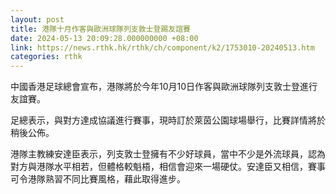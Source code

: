 ```yaml
---
layout: post
title: 港隊十月作客與歐洲球隊列支敦士登踢友誼賽
date: 2024-05-13 20:09:28.000000000 +08:00
link: https://news.rthk.hk/rthk/ch/component/k2/1753010-20240513.htm
categories: rthk
---
```


中國香港足球總會宣布，港隊將於今年10月10日作客與歐洲球隊列支敦士登進行友誼賽。

足總表示，與對方達成協議進行賽事，現時訂於萊茵公園球場舉行，比賽詳情將於稍後公佈。

港隊主教練安達臣表示，列支敦士登擁有不少好球員，當中不少是外流球員，認為對方與港隊水平相若，但體格較魁梧，相信會迎來一場硬仗。安達臣又相信，賽事可令港隊熟習不同比賽風格，藉此取得進步。
